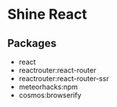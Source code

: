 # Shine React

## Packages

* react
* reactrouter:react-router
* reactrouter:react-router-ssr
* meteorhacks:npm
* cosmos:browserify

